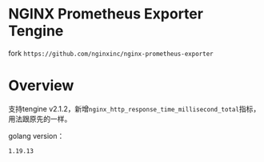 # NGINX Prometheus Exporter Tengine
fork `https://github.com/nginxinc/nginx-prometheus-exporter`

# Overview
支持tengine v2.1.2，新增`nginx_http_response_time_millisecond_total`指标，用法跟原先的一样。

golang version：
```
1.19.13
```